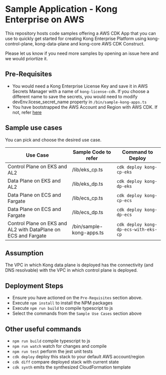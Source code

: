 # Sample Application - Kong Enterprise on AWS

This repository hosts code samples offering a AWS CDK App that you can use to quickly get started for creating Kong Enterprise Platform using kong-control-plane, kong-data-plane and kong-core AWS CDK Construct. 

Please let us know if you need more samples by opening an issue here and we would priortize it.

## Pre-Requisites

* You would need a Kong Enterprise License Key and save it in AWS Secrets Manager with a name of `kong-license-cdk`. If you choose a different name to save the secrets, you would need to modify devEnv.licese_secret_name property in `/bin/sample-kong-apps.ts`
* You have bootstrapped the AWS Account and Region with AWS CDK. If not, refer [here](https://docs.aws.amazon.com/cdk/v2/guide/bootstrapping.html)

## Sample use cases

You can pick and choose the desired use case. 

|Use Case | Sample Code to refer  | Command to Deploy | 
--- | --- | --- | 
|Control Plane on EKS and AL2 | /lib/eks_cp.ts| `cdk deploy kong-cp-eks`
|Data Plane on EKS and AL2 | /lib/eks_dp.ts| `cdk deploy kong-dp-eks`
|Data Plane on ECS and Fargate | /lib/ecs_cp.ts| `cdk deploy kong-cp-ecs`
|Data Plane on ECS and Fargate | /lib/ecs_dp.ts| `cdk deploy kong-dp-ecs`
|Control Plane on EKS and AL2 with DataPlane on ECS and Fargate | /bin/sample-kong-apps.ts| `cdk deploy kong-dp-ecs-with-eks-cp`


## Assumption

The VPC in which Kong data plane is deployed has the connectivity (and DNS resolvable) with the VPC in which control plane is deployed.

## Deployment Steps

* Ensure you have actioned on the `Pre-Requisites` section above.
* Execute `npm install` to install the NPM packages
* Execute `npm run build` to compile typescript to js
* Select the commands from the `Sample Use Cases` section above
## Other useful commands

 * `npm run build`   compile typescript to js
 * `npm run watch`   watch for changes and compile
 * `npm run test`    perform the jest unit tests
 * `cdk deploy`      deploy this stack to your default AWS account/region
 * `cdk diff`        compare deployed stack with current state
 * `cdk synth`       emits the synthesized CloudFormation template


